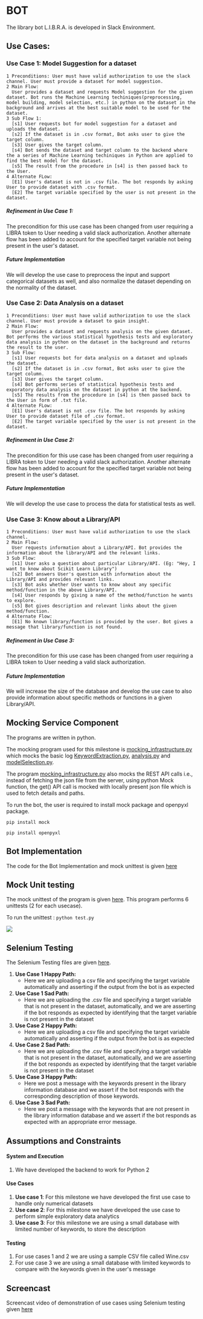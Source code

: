 # BOT 

The library bot L.I.B.R.A. is developed in Slack Environment.


## Use Cases: 

### Use Case 1: Model Suggestion for a dataset <!-- Bot suggests the model to be used, in answer to a user's request about not having a clarity about what to do with the dataset --> <!-- User must have a dataset to know about the library to be used -->
```
1 Preconditions: User must have valid authorization to use the slack channel. User must provide a dataset for model suggestion.
2 Main Flow: 
  User provides a dataset and requests Model suggestion for the given dataset. Bot runs the Machine Learning techiniques(preprocessing, model building, model selection, etc.) in python on the dataset in the background and arrives at the best suitable model to be used for the dataset.
3 Sub Flow 1:
  [s1] User requests bot for model suggestion for a dataset and uploads the dataset.
  [s2] If the dataset is in .csv format, Bot asks user to give the target column.
  [s3] User gives the target column.
  [s4] Bot sends the dataset and target column to the backend where the a series of Machine Learning techiniques in Python are applied to find the best model for the dataset.
  [s5] The result from the procedure in [s4] is then passed back to the User.
4 Alternate FLow:
  [E1] User's dataset is not in .csv file. The bot responds by asking User to provide dataset with .csv format.
  [E2] The target variable specified by the user is not present in the dataset. 
```
##### Refinement in Use Case 1: 
The precondition for this use case has been changed from user requiring a LIBRA token to User needing a valid slack authorization. Another alternate flow has been added to account for the specified target variable not being present in the user's dataset. 
##### Future Implementation 
We will develop the use case to preprocess the input and support categorical datasets as well, and also normalize the dataset depending on the normality of the dataset. 

### Use Case 2: Data Analysis on a dataset <!-- Bot performs Exploratory Data Analysis (EDA) (includes statistical analysis) so that the user can understand the data before he/she can make any assumptions about it --> <!-- User must have a dataset to gain insights about the dataset -->
```
1 Preconditions: User must have valid authorization to use the slack channel. User must provide a dataset to gain insight.
2 Main Flow: 
  User provides a dataset and requests analysis on the given dataset. Bot performs the various statistical hypothesis tests and exploratory data analysis in python on the dataset in the background and returns the result to the user.
3 Sub Flow:
  [s1] User requests bot for data analysis on a dataset and uploads the dataset.
  [s2] If the dataset is in .csv format, Bot asks user to give the target column.
  [s3] User gives the target column.
  [s4] Bot performs series of statistical hypothesis tests and exporatory data analysis on the dataset in python at the backend.
  [s5] The results from the procedure in [s4] is then passed back to the User in form of .txt file.
4 Alternate FLow:
  [E1] User's dataset is not .csv file. The bot responds by asking User to provide dataset file of .csv format.
  [E2] The target variable specified by the user is not present in the dataset. 
```
##### Refinement in Use Case 2: 
The precondition for this use case has been changed from user requiring a LIBRA token to User needing a valid slack authorization. Another alternate flow has been added to account for the specified target variable not being present in the user's dataset. 

##### Future Implementation 
We will develop the use case to process the data for statistical tests as well. 

### Use Case 3: Know about a Library/API <!--Bot renders description for library/API that is requested by the user-->
```
1 Preconditions: User must have valid authorization to use the slack channel.
2 Main Flow: 
  User requests information about a Library/API. Bot provides the information about the library/API and the relevant links.
3 Sub Flow:
  [s1] User asks a question about particular Library/API. (Eg: "Hey, I want to know about Scikit Learn Library")
  [s2] Bot answers User's question with information about the Library/API and provides relevant links.
  [s3] Bot asks whether User wants to know about any specific method/function in the above Library/API.
  [s4] User responds by giving a name of the method/function he wants to explore.
  [s5] Bot gives description and relevant links about the given method/function.
4 Alternate Flow:
  [E1] No known library/function is provided by the user. Bot gives a message that library/function is not found.
```

##### Refinement in Use Case 3: 
The precondition for this use case has been changed from user requiring a LIBRA token to User needing a valid slack authorization. 

##### Future Implementation 
We will increase the size of the database and develop the use case to also provide information about specific methods or functions in a given Library/API. 


## Mocking Service Component 

The programs are written in python.

The mocking program used for this milestone is [mocking_infrastructure.py](https://github.ncsu.edu/csc510-fall2019/CSC510-23/blob/master/Code/mocking_infrastructure.py) which mocks the basic log [KeywordExtraction.py](https://github.ncsu.edu/csc510-fall2019/CSC510-23/blob/master/Code/KeywordExtraction.py), [analysis.py](https://github.ncsu.edu/csc510-fall2019/CSC510-23/blob/master/Code/analysis.py) and [modelSelection.py](https://github.ncsu.edu/csc510-fall2019/CSC510-23/blob/master/Code/modelSelection.py). 

The program [mocking_infrastructure.py](https://github.ncsu.edu/csc510-fall2019/CSC510-23/blob/master/Code/mocking_infrastructure.py) also mocks the REST API calls i.e., instead of fetching the json file from the server, using python Mock function, the get() API call is mocked with locally present json file which is used to fetch details and paths.

To run the bot, the user is required to install mock package and openpyxl package.

` pip install mock `

` pip install openpyxl `


## Bot Implementation 

The code for the Bot Implementation and mock unittest is given [here](https://github.ncsu.edu/csc510-fall2019/CSC510-23/tree/master/Code)

## Mock Unit testing

The mock unittest of the program is given [here](https://github.ncsu.edu/csc510-fall2019/CSC510-23/blob/master/Code/test.py). This program performs 6 unittests (2 for each usecase).

To run the unittest : `python test.py`

![](https://github.ncsu.edu/csc510-fall2019/CSC510-23/blob/master/running_test_cases.png)

## Selenium Testing 

The Selenium Testing files are given [here](https://github.ncsu.edu/csc510-fall2019/CSC510-23/tree/master/Selenium). 

1. **Use Case 1 Happy Path:**
    - Here we are uploading a csv file and specifying the target variable automatically and asserting if the output from the bot is as expected
2. **Use Case 1 Sad Path:**
    - Here we are uploading the .csv file and specifying a target variable that is not present in the dataset, automatically, and we are asserting if the bot responds as expected by identifying that the target variable is not present in the dataset
3. **Use Case 2 Happy Path:**
    - Here we are uploading a csv file and specifying the target variable automatically and asserting if the output from the bot is as expected
4. **Use Case 2 Sad Path:**
    - Here we are uploading the .csv file and specifying a target variable that is not present in the dataset, automatically, and we are asserting if the bot responds as expected by identifying that the target variable is not present in the dataset
5. **Use Case 3 Happy Path:**
    - Here we post a message with the keywords present in the library information database and we assert if the bot responds with the corresponding description of those keywords. 
6. **Use Case 3 Sad Path:**
    - Here we post a message with the keywords that are not present in the library information database and we assert if the bot responds as expected with an appropriate error message. 

## Assumptions and Constraints 
#### System and Execution 
1. We have developed the backend to work for Python 2 
#### Use Cases 
1. **Use case 1**: For this milestone we have developed the first use case to handle only numerical datasets 
2. **Use case 2**: For this milestone we have developed the use case to perform simple exploratory data analytics 
3. **Use case 3**: For this milestone we are using a small database with limited number of keywords, to store the description 
#### Testing 
1. For use cases 1 and 2 we are using a sample CSV file called Wine.csv
2. For use case 3 we are using a small database with limited keywords to compare with the keywords given in the user's message


## Screencast 
Screencast video of demonstration of use cases using Selenium testing given [here](https://drive.google.com/file/d/10fMjVP0apT3TCHHXmkwVSOpa8-kdXrMB/view?usp=sharing)
